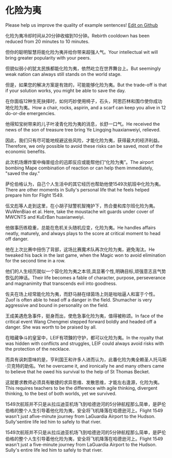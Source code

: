 # 化险为夷

Please help us improve the quality of example sentences! [Edit on Github](https://github.com/jiyushe/jiyu-example-sentence-source/blob/main/chinese/huaxianweiyi.md)

<p><span class="chinese">化险为夷冷却时间从20分钟收缩到10分钟。</span><span class="english">Rebirth cooldown has been reduced from 20 minutes to 10 minutes.</span></p>

<p><span class="chinese">但你的聪明智慧将能化险为夷并给你带来超强人气。</span><span class="english">Your intellectual wit will bring greater popularity with your peers.</span></p>

<p><span class="chinese">但貌似弱小的犹太民族都能化险为夷，依然屹立在世界舞台上。</span><span class="english">But seemingly weak nation can always still stands on the world stage.</span></p>

<p><span class="chinese">但是，如果您的解决方案是有效的，可能能够化险为夷。</span><span class="english">But the trade-off is that if your solution works, you might be able to save the day.</span></p>

<p><span class="chinese">在你面临12种生死抉择时，如何巧妙使用椅子，石头，阿思匹林和围巾使你成功地化险为夷。</span><span class="english">How a chair, rocks, aspirin, and a scarf can keep you alive in 12 do-or-die emergencies.</span></p>

<p><span class="chinese">他得知宝树带来的儿子叶凌青化险为夷的消息，长舒一口气。</span><span class="english">He received the news of the son of treasure tree bring Ye Lingqing huaxianweiyi, relieved.</span></p>

<p><span class="chinese">因此，我们只有尽可能地规避这些风险，才能化险为夷，获得最大的经济利益。</span><span class="english">Therefore, we only possible to avoid these risks can be saved, most of the economic benefits.</span></p>

<p><span class="chinese">此次机场爆炸案中梅普组合的迅即反应或能帮他们“化险为夷”。</span><span class="english">The airport bombing Mape combination of reaction or can help them immediately, "saved the day."</span></p>

<p><span class="chinese">萨伦伯格认为，自己个人生活中的其它经历也帮助他使1549次航班中化险为夷。</span><span class="english">There are other moments in Sully's personal life that he feels helped prepare him for Flight 1549.</span></p>

<p><span class="chinese">伍文彪等人走到这里，在小胡子狱警机智掩护下，热合曼和库尔班化险为夷。</span><span class="english">WuWenBiao et al. Here, take the moustache wit guards under cover of MWCNTS and KuErBan huaxianweiyi.</span></p>

<p><span class="chinese">他做事历练稳重，总能在危机关头随机应变，化险为夷。</span><span class="english">He handles affairs neatly, maturely, and always plays to the score at critical moment to head off danger.</span></p>

<p><span class="chinese">他在上次比赛中扭伤了背部，这场比赛魔术队再次化险为夷，避免淘汰。</span><span class="english">He tweaked his back in the last game, when the Magic won to avoid elimination for the second time in a row.</span></p>

<p><span class="chinese">他们的人生经历就似一个容化险为夷之本领,具显著个性,明确目标,顽强意志且气势恢弘的神话。</span><span class="english">Their life becomes a fable of character, purpose, perseverance and magnanimity that transcends evil into goodness.</span></p>

<p><span class="chinese">佐夫在场上经常能化险为夷，而舒马赫在绿茵场上则是咄咄逼人和富于个性。</span><span class="english">Zuof is often able to head off a danger in the field. Shumacher is very aggressive and bound in personality on the field.</span></p>

<p><span class="chinese">王成美遇危急事件，挺身而出，使危急事化险为夷，值得被称颂。</span><span class="english">In face of the critical event Wang Chengmei stepped forward boldly and headed off a danger. She was worth to be praised by all.</span></p>

<p><span class="chinese">在暗藏争斗的皇室中，LEIF有项鍊的守护，都可以化险为夷。</span><span class="english">In the royalty that was hidden with conflicts and struggles, LEIF could always avoid risks with the protection of the necklace.</span></p>

<p><span class="chinese">而具有讽刺意味的是，亨利国王和许多人进而认为，此番化险为夷全赖圣人托马斯·贝克特的助佑。</span><span class="english">Yet he overcame it, and ironically he and many others came to believe that he owed his survival to the help of St Thomas Becket.</span></p>

<p><span class="chinese">这就要求教师必须具有敏捷的求异思维、发散思维，才能左右逢源，化险为夷。</span><span class="english">This requires teachers to be the difference with agile thinking, divergent thinking, to the best of both worlds, yet we survived.</span></p>

<p><span class="chinese">1549次航班并不只是从拉瓜迪亚机场飞到哈德逊河的5分钟航程那么简单，是萨伦伯格的整个人生引导着他化险为夷，安全将飞机降落在哈德逊河上。</span><span class="english">Flight 1549 wasn't just afive-minute journey from LaGuardia Airport to the Hudson. Sully'sentire life led him to safely to that river.</span></p>

<p><span class="chinese">1549次航班并不只是从拉瓜迪亚机场飞到哈德逊河的5分钟航程那么简单，是萨伦伯格的整个人生引导着他化险为夷，安全将飞机降落在哈德逊河上。</span><span class="english">Flight 1549 wasn't just a five-minute journey from LaGuardia Airport to the Hudson. Sully's entire life led him to safely to that river.</span></p>


